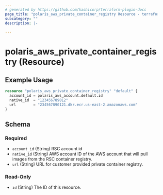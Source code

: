 ```yaml
---
# generated by https://github.com/hashicorp/terraform-plugin-docs
page_title: "polaris_aws_private_container_registry Resource - terraform-provider-polaris"
subcategory: ""
description: |-
  
---
```


# polaris_aws_private_container_registry (Resource)



## Example Usage

```terraform
resource "polaris_aws_private_container_registry" "default" {
  account_id = polaris_aws_account.default.id
  native_id  = "123456789012"
  url        = "234567890121.dkr.ecr.us-east-2.amazonaws.com"
}
```

<!-- schema generated by tfplugindocs -->
## Schema

### Required

- `account_id` (String) RSC account id
- `native_id` (String) AWS account ID of the AWS account that will pull images from the RSC container registry.
- `url` (String) URL for customer provided private container registry.

### Read-Only

- `id` (String) The ID of this resource.
